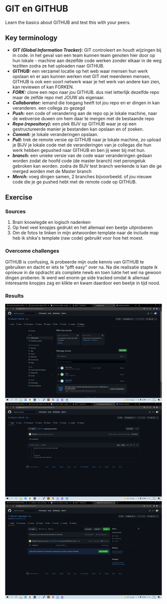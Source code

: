 # GIT en GITHUB
Learn the basics about GITHUB and test this with your peers.

## Key terminology
- ***GIT (Global Information Tracker):*** GIT controleert en houdt wijzingen bij in code. in het geval van een team kunnen team genoten hier door op hun lokale     - machine aan dezelfde code werken zonder elkaar in de weg tezitten zodra ze het uploaden naar GITHUB.
- ***GITHUB:*** een verzamel locatie op het web waar mensen hun werk opslaan en er aan kunnen werken met GIT met meerderen mensen, GITHUB is ook een soort netwerk waar je het werk van andere kan zien, kan reviewen of kan FORKEN.
- ***FORK:*** clone een repo naar jou GITHUB. dus niet letterlijk dezelfde repo maar de zelfde repo met JOUW als eigenaar.
- ***Collaborator:*** iemand die toegang heeft tot jou repo en er dingen in kan veranderen. een collega zo gezegd
- ***Push:*** een code of verandering aan de repo op je lokale machine, naar de webversie duwen om hem daar te mergen met de bestaande repo
- ***Repo (repository):*** een plek BIJV op GITHUB waar je op een gestructureerde manier je bestanden kan opslaan en of zoeken.
- ***Commit:*** je lokale veranderingen opslaan.
- ***Pull:*** trek de remote versie op GITHUB naar je lokale machine, zo upload je BIJV je lokale code met de veranderingen van je collegas die hun werk hebben gepushed naar GITHUB en ben jij weer bij met hun.
- ***branch:*** een unieke versie van de code waar veranderingen gedaan worden zodat de hoofd code (de master branch) niet perongeluk gebroken kan worden. zodra de BIJV test branch werkende is kan die ge merged worden met de Master branch
- ***Merch:*** voeg dingen samen, 2 branches bijvoorbeeld. of jou nieuwe code die je ge pushed hebt met de remote code op GITHUB.




## Exercise
### Sources
1. Brain knowlegde en logisch nadenken
2. Op heel veel knopjes gedrukt en het allemaal een beetje uitproberen
3. Om de fotos te linken in mijn antwoorden template naar de include map heb ik shika's template (raw code) gebruikt voor hoe het moest. 

### Overcome challenges
GITHUB is confusing, ik probeerde mijn oude kennis van GITHUB te gebruiken en dacht er iets te "pfft easy" over na. Na die realisatie stapte ik opnieuw in de opdracht als complete newb en toen lukte het wel na gewoon dingen proberen.
Ik werd wel enorm ge side tracked omdat ik allemaal interesante knopjes zag en klikte en kwam daardoor een beetje in tijd nood.

### Results
![SS](../../00_includes/GIT-01/permission%20proof.png)
![SS](../../00_includes/GIT-01/push%20code%20proof.png)
![SS](../../00_includes/GIT-01/clone%20proof.png)